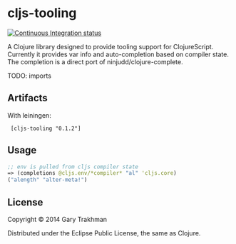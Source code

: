# cljs-tooling

[![Continuous Integration status](https://secure.travis-ci.org/gtrak/cljs-tooling.png)](http://travis-ci.org/gtrak/cljs-tooling)

A Clojure library designed to provide tooling support for ClojureScript.
Currently it provides var info and auto-completion based on compiler state. The completion is a direct port of ninjudd/clojure-complete.

TODO:
imports

## Artifacts

With leiningen:

     [cljs-tooling "0.1.2"]

## Usage

```clojure
;; env is pulled from cljs compiler state
=> (completions @cljs.env/*compiler* "al" 'cljs.core)
("alength" "alter-meta!")
```

## License

Copyright © 2014 Gary Trakhman

Distributed under the Eclipse Public License, the same as Clojure.
